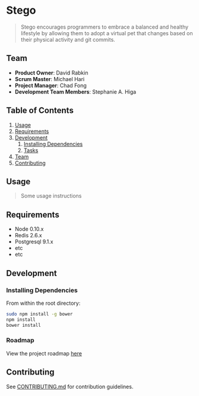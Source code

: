 # Stego

> Stego encourages programmers to embrace a balanced and healthy lifestyle by allowing them to adopt a virtual pet that changes based on their physical activity and git commits.

## Team

  - __Product Owner__: David Rabkin
  - __Scrum Master__: Michael Hari
  - __Project Manager__: Chad Fong
  - __Development Team Members__: Stephanie A. Higa

## Table of Contents

1. [Usage](#Usage)
1. [Requirements](#requirements)
1. [Development](#development)
    1. [Installing Dependencies](#installing-dependencies)
    1. [Tasks](#tasks)
1. [Team](#team)
1. [Contributing](#contributing)

## Usage

> Some usage instructions

## Requirements

- Node 0.10.x
- Redis 2.6.x
- Postgresql 9.1.x
- etc
- etc

## Development

### Installing Dependencies

From within the root directory:

```sh
sudo npm install -g bower
npm install
bower install
```

### Roadmap

View the project roadmap [here](LINK_TO_PROJECT_ISSUES)


## Contributing

See [CONTRIBUTING.md](CONTRIBUTING.md) for contribution guidelines.
